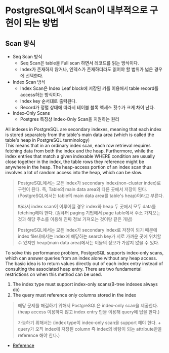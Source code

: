 # PostgreSQL에서 Scan이 내부적으로 구현이 되는 방법


## Scan 방식
- Seq Scan 방식
  - Seq Scan은 table을 Full scan 하면서 레코드를 읽는 방식이다.
  - Index가 존재하지 않거나, 인덱스가 존재하더라도 읽어야 할 범위가 넓은 경우에 선택한다.
- Index Scan 방식
  - Index Scan은 Index Leaf block에 저장된 키를 이용해서 table record를 access하는 방식이다.
  - Index key 순서대로 출력된다.
  - Record가 정렬 상태에 따라서 테이블 블록 액세스 횟수가 크게 차이 난다.
- Index-Only Scans
  - Postgres 특징상 Index-Only Scan을 지원하는 원리

All indexes in PostgreSQL are secondary indexes, meaning that each index is stored separately from the table's main data area
(which is called the table's heap in PostgreSQL terminology)  
This means that in an ordinary index scan, each row retrieval requires fetching data from both the index and the heap.
Furthermore, while the index entries that match a given indexable WHERE condition are usually close together in the index, the table rows they 
reference might be anywhere in the heap. The heap-access portion of an index scan thus involves a lot of random access into the heap, which can be slow.
> PostgreSQL에서는 모든 index가 secondary index(non-cluster index)로 구현이 된다. 즉, Table의 main data area와 다른 곳에서 저장이 된다.
> (PostgreSQL에서는 table의 main data area를 table's heap)이라고 부른다.
> 
> 따라서 index scan이 이루어질 경우 index와 heap 두 곳에서 모두 data를 fetching해야 한다. (컴퓨터 paging 기법에서 page table에서 주소 가져오는 것과 해당 주소를 이용해 진짜 정보 가져오는 것이랑 같은 개념)
> 
> PostgreSQL에서는 모든 index가 secondary index로 저장이 되기 때문에  index file내에서는 index에 해당하는 search key가 서로 가까운 곳에 위치할 수 있지만 heap(main data area)에서는 이들의 정보가 가깝지 않을 수 있다.

To solve this performance problem, PostgreSQL supports index-only scans, which can answer queries from an index alone without any heap access.
The basic idea is to return values directly out of each index entry instead of consulting the associated heap entry.
There are two fundamental restrictions on when this method can be used.
1. The index type must support index-only scans(B-tree indexes always do)
2. The query must reference only columns stored in the index

> 해당 문제를 해결하기 위해서 PostgreSQL은 index-only scan을 제공한다. (heap access 이용하지 않고 index entry 만을 이용해 query에 답을 한다.)
> 
> 가능하기 위해서는 (index type이 index-only scan을 support 해야 한다. + query가 오직 index에 저장된 column 즉 index의 바탕이 되는 attribute만을 reference 해야 한다.)


- [Reference](https://www.postgresql.org/docs/current/indexes-index-only-scans.html)
